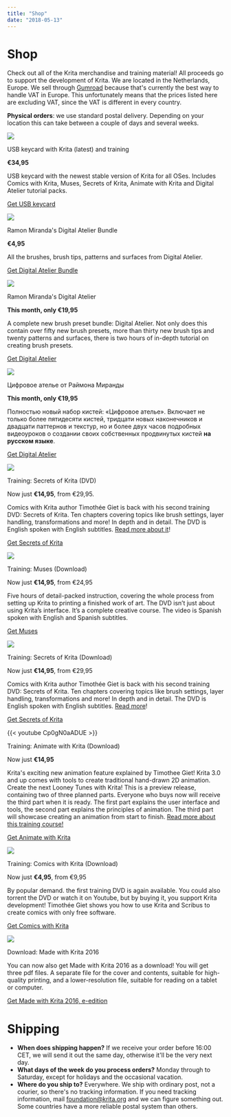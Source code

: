 ```yaml
---
title: "Shop"
date: "2018-05-13"
---
```


# Shop

Check out all of the Krita merchandise and training material! All proceeds go to support the development of Krita. We are located in the Netherlands, Europe. We sell through [Gumroad](https://gumroad.com/krita#) because that's currently the best way to handle VAT in Europe. This unfortunately means that the prices listed here are excluding VAT, since the VAT is different in every country.

**Physical orders**: we use standard postal delivery. Depending on your location this can take between a couple of days and several weeks.

<script src="https://gumroad.com/js/gumroad.js"></script>

![](../images/usbcard.jpg)

USB keycard with Krita (latest) and training

**€34,95**

USB keycard with the newest stable version of Krita for all OSes. Includes Comics with Krita, Muses, Secrets of Krita, Animate with Krita and Digital Atelier tutorial packs.

[Get USB keycard](https://gumroad.com/l/qQmZf)

![](../images/DA_cover_cropped_1_1.png)

Ramon Miranda's Digital Atelier Bundle

**€4,95**

All the brushes, brush tips, patterns and surfaces from Digital Atelier.

[Get Digital Atelier Bundle](https://gum.co/ehZUc)

![](../images/DA_cover_cropped_1_1.png)

Ramon Miranda's Digital Atelier

**This month, only €19,95**

A complete new brush preset bundle: Digital Atelier. Not only does this contain over fifty new brush presets, more than thirty new brush tips and twenty patterns and surfaces, there is two hours of in-depth tutorial on creating brush presets.

[Get Digital Atelier](https://gum.co/sFbEb)

![](../images/DA_cover_cropped_1_1.png)

Цифровое ателье от Раймона Миранды

**This month, only €19,95**

Полностью новый набор кистей: «Цифровое ателье». Включает не только более пятидесяти кистей, тридцати новых наконечников и двадцати паттернов и текстур, но и более двух часов подробных видеоуроков о создании своих собственных продвинутых кистей **на русском языке**.

[Get Digital Atelier](https://gum.co/blCvR)

![](../images/secrets-of-krita-box-art.png)

Training: Secrets of Krita (DVD)

Now just **€14,95**, from €29,95.

Comics with Krita author Timothée Giet is back with his second training DVD: Secrets of Krita. Ten chapters covering topics like brush settings, layer handling, transformations and more! In depth and in detail. The DVD is English spoken with English subtitles. [Read more about it](/posts/secrets-of-krita-the-third-krita-training-dvd/)!

[Get Secrets of Krita](https://gum.co/iIno?wanted=true)

![](../images/muses.jpg)

Training: Muses (Download)

Now just **€14,95**, from €24,95

Five hours of detail-packed instruction, covering the whole process from setting up Krita to printing a finished work of art. The DVD isn’t just about using Krita’s interface. It’s a complete creative course. The video is Spanish spoken with English and Spanish subtitles.

[Get Muses](https://gum.co/SZZDI?wanted=true)

![](../images/secrets-of-krita-box-art.png)

Training: Secrets of Krita (Download)

Now just **€14,95**, from €29,95

Comics with Krita author Timothée Giet is back with his second training DVD: Secrets of Krita. Ten chapters covering topics like brush settings, layer handling, transformations and more! In depth and in detail. The DVD is English spoken with English subtitles. [Read more](/posts/secrets-of-krita-the-third-krita-training-dvd/)!

[Get Secrets of Krita](https://gum.co/bDeXV?wanted=true)

{{< youtube Cp0gN0aADUE >}}

Training: Animate with Krita (Download)

Now just **€14,95**

Krita's exciting new animation feature explained by Timothee Giet! Krita 3.0 and up comes with tools to create traditional hand-drawn 2D animation. Create the next Looney Tunes with Krita! This is a preview release, containing two of three planned parts. Everyone who buys now will receive the third part when it is ready. The first part explains the user interface and tools, the second part explains the principles of animation. The third part will showcase creating an animation from start to finish. [Read more about this training course!](/animate-with-krita/)

[Get Animate with Krita](https://gum.co/TIso?wanted=true)

![](../images/comics-with-krita.jpg)

Training: Comics with Krita (Download)

Now just **€4,95**, from €9,95

By popular demand. the first training DVD is again available. You could also torrent the DVD or watch it on Youtube, but by buying it, you support Krita development! Timothée Giet shows you how to use Krita and Scribus to create comics with only free software.

[Get Comics with Krita](https://gum.co/glye?wanted=true)

![](../images/cover_small.png)

Download: Made with Krita 2016

You can now also get Made with Krita 2016 as a download! You will get three pdf files. A separate file for the cover and contents, suitable for high-quality printing, and a lower-resolution file, suitable for reading on a tablet or computer.

[Get Made with Krita 2016, e-edition](https://gum.co/ZVvh)

# Shipping

- **When does shipping happen?** If we receive your order before 16:00 CET, we will send it out the same day, otherwise it'll be the very next day.
- **What days of the week do you process orders?** Monday through to Saturday, except for holidays and the occasional vacation.
- **Where do you ship to?** Everywhere. We ship with ordinary post, not a courier, so there's no tracking information. If you need tracking information, mail foundation@krita.org and we can figure something out. Some countries have a more reliable postal system than others.
